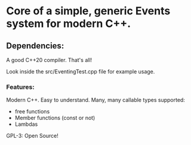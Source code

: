 # Core of a simple, generic Events system for modern C++.

## Dependencies:
A good C++20 compiler. That's all!

Look inside the src/EventingTest.cpp file for example usage.

### Features:
Modern C++.
Easy to understand.
Many, many callable types supported:
  - free functions
  - Member functions (const or not)
  - Lambdas

GPL-3: Open Source!


